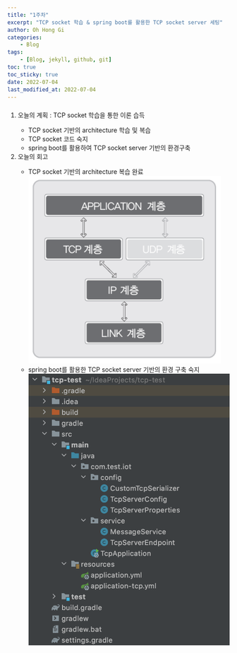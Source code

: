 ```yaml
---
title: "1주차"
excerpt: "TCP socket 학습 & spring boot를 활용한 TCP socket server 세팅"
author: Oh Hong Gi
categories:
    - Blog
tags:
    - [Blog, jekyll, github, git]
toc: true
toc_sticky: true
date: 2022-07-04
last_modified_at: 2022-07-04
---
```

<html>
    <body>
        <div style="text-align: left">
            <h3>
                <p></p>
            </h3>
                <ol start="1">
                    <li>오늘의 계획 : TCP socket 학습을 통한 이론 습득</li>
                        <ul>
                            <li> TCP socket 기반의 architecture 학습 및 복습</li>
                            <li> TCP socket 코드 숙지</li>
                            <li> spring boot를 활용하여 TCP socket server 기반의 환경구축</li>
                        </ul>
                    <li>오늘의 회고</li>
                        <ul>
                            <li> TCP socket 기반의 architecture 복습 완료 </li>
                            <img src = "/assets/images/2022-summer/week1/TCP_Architecture.png">
                            <li>  spring boot를 활용한 TCP socket server 기반의 환경 구축 숙지</li>
                            <img src = "/assets/images/2022-summer/week1/TCP_환경세팅.png">
                        </ul>
                </ol>
        </div>
    </body>
</html>
